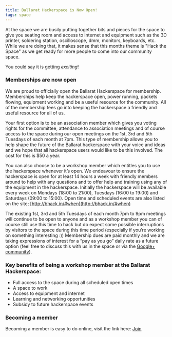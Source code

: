 ```yaml
---
title: Ballarat Hackerspace is Now Open!
tags: space
---
```

At the space we are busily putting together bits and pieces for the space to give you seating room and access to internet and equipment such as the 3D printer, soldering station, oscilloscope, dmm, monitors, keyboards, etc. While we are doing that, it makes sense that this months theme is "Hack the Space" as we get ready for more people to come into our community space.

You could say it is getting _exciting_!

<!--more-->



### Memberships are now open

We are proud to officially open the Ballarat Hackerspace for membership. Memberships help keep the hackerspace open, power running, packets flowing, equipment working and be a useful resource for the community. All of the membership fees go into keeping the hackerspace a friendly and useful resource for all of us.

Your first option is to be an association member which gives you voting rights for the committee, attendance to association meetings and of course access to the space during our open meetings on the 1st, 3rd and 5th Tuesdays of each month at 7pm. This type of membership allows you to help shape the future of the Ballarat hackerspace with your voice and ideas and we hope that all hackerspace users would like to be this involved. The cost for this is $50 a year.

You can also choose to be a workshop member which entitles you to use the hackerspace whenever it’s open. We endeavour to ensure the hackerspace is open for at least 14 hours a week with friendly members around to help with any questions and to offer help and training using any of the equipment in the hackerspace. Initially the hackerspace will be available every week on Mondays (18:00 to 21:00), Tuesdays (16:00 to 19:00) and Saturdays (09:00 to 15:00). Open time and scheduled events are also
listed on the site; [http://bhack.in/#when](http://bhack.in/#when)

The existing 1st, 3rd and 5th Tuesdays of each month 7pm to 9pm meetings will continue to be open to anyone and as a workshop member you can of course still use this time to hack but do expect some possible interruptions by visitors to the space during this time period (especially if you’re working on something interesting :))
Membership dues are paid monthly and we are taking expressions of interest for a “pay as you go” daily rate as a future option (feel free to discuss this with us in the space or via the [Google+ community](http://plus.bhack.in)).



### Key benefits of being a workshop member at the Ballarat Hackerspace:

- Full access to the space during all scheduled open times
- A space to work
- Access to equipment and internet
- Learning and networking opportunities
- Subsidy to future hackerspace events



### Becoming a member

Becoming a member is easy to do online, visit the link here: [Join](/join)
